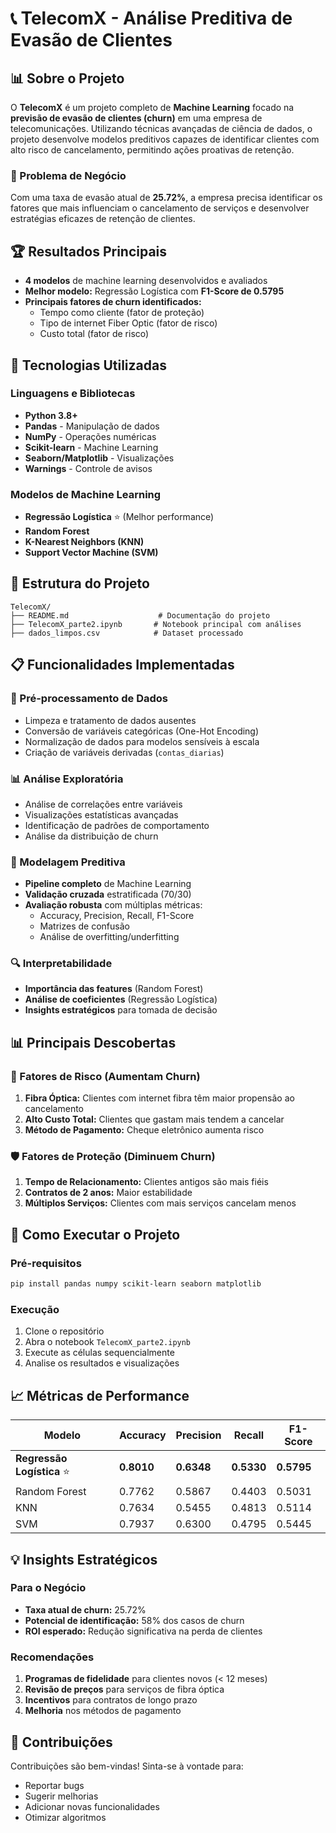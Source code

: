 # 📞 TelecomX - Análise Preditiva de Evasão de Clientes



## 📊 Sobre o Projeto

O **TelecomX** é um projeto completo de **Machine Learning** focado na **previsão de evasão de clientes (churn)** em uma empresa de telecomunicações. Utilizando técnicas avançadas de ciência de dados, o projeto desenvolve modelos preditivos capazes de identificar clientes com alto risco de cancelamento, permitindo ações proativas de retenção.

### 🎯 Problema de Negócio

Com uma taxa de evasão atual de **25.72%**, a empresa precisa identificar os fatores que mais influenciam o cancelamento de serviços e desenvolver estratégias eficazes de retenção de clientes.

## 🏆 Resultados Principais

- **4 modelos** de machine learning desenvolvidos e avaliados
- **Melhor modelo:** Regressão Logística com **F1-Score de 0.5795**
- **Principais fatores de churn identificados:**
  - Tempo como cliente (fator de proteção)
  - Tipo de internet Fiber Optic (fator de risco)
  - Custo total (fator de risco)

## 🧰 Tecnologias Utilizadas

### Linguagens e Bibliotecas
- **Python 3.8+**
- **Pandas** - Manipulação de dados
- **NumPy** - Operações numéricas
- **Scikit-learn** - Machine Learning
- **Seaborn/Matplotlib** - Visualizações
- **Warnings** - Controle de avisos

### Modelos de Machine Learning
- **Regressão Logística** ⭐ (Melhor performance)
- **Random Forest**
- **K-Nearest Neighbors (KNN)**
- **Support Vector Machine (SVM)**

## 📁 Estrutura do Projeto

```
TelecomX/
├── README.md                    # Documentação do projeto
├── TelecomX_parte2.ipynb       # Notebook principal com análises
├── dados_limpos.csv            # Dataset processado

```

## 📋 Funcionalidades Implementadas

### 🔧 Pré-processamento de Dados
- Limpeza e tratamento de dados ausentes
- Conversão de variáveis categóricas (One-Hot Encoding)
- Normalização de dados para modelos sensíveis à escala
- Criação de variáveis derivadas (`contas_diarias`)

### 📊 Análise Exploratória
- Análise de correlações entre variáveis
- Visualizações estatísticas avançadas
- Identificação de padrões de comportamento
- Análise da distribuição de churn

### 🤖 Modelagem Preditiva
- **Pipeline completo** de Machine Learning
- **Validação cruzada** estratificada (70/30)
- **Avaliação robusta** com múltiplas métricas:
  - Accuracy, Precision, Recall, F1-Score
  - Matrizes de confusão
  - Análise de overfitting/underfitting

### 🔍 Interpretabilidade
- **Importância das features** (Random Forest)
- **Análise de coeficientes** (Regressão Logística)
- **Insights estratégicos** para tomada de decisão

## 📊 Principais Descobertas

### 🎯 Fatores de Risco (Aumentam Churn)
1. **Fibra Óptica:** Clientes com internet fibra têm maior propensão ao cancelamento
2. **Alto Custo Total:** Clientes que gastam mais tendem a cancelar
3. **Método de Pagamento:** Cheque eletrônico aumenta risco

### 🛡️ Fatores de Proteção (Diminuem Churn)
1. **Tempo de Relacionamento:** Clientes antigos são mais fiéis
2. **Contratos de 2 anos:** Maior estabilidade
3. **Múltiplos Serviços:** Clientes com mais serviços cancelam menos

## 🚀 Como Executar o Projeto

### Pré-requisitos
```bash
pip install pandas numpy scikit-learn seaborn matplotlib
```

### Execução
1. Clone o repositório
2. Abra o notebook `TelecomX_parte2.ipynb`
3. Execute as células sequencialmente
4. Analise os resultados e visualizações

## 📈 Métricas de Performance

| Modelo | Accuracy | Precision | Recall | F1-Score |
|--------|----------|-----------|--------|----------|
| **Regressão Logística** ⭐ | **0.8010** | **0.6348** | **0.5330** | **0.5795** |
| Random Forest | 0.7762 | 0.5867 | 0.4403 | 0.5031 |
| KNN | 0.7634 | 0.5455 | 0.4813 | 0.5114 |
| SVM | 0.7937 | 0.6300 | 0.4795 | 0.5445 |

## 💡 Insights Estratégicos

### Para o Negócio
- **Taxa atual de churn:** 25.72%
- **Potencial de identificação:** 58% dos casos de churn
- **ROI esperado:** Redução significativa na perda de clientes

### Recomendações
1. **Programas de fidelidade** para clientes novos (< 12 meses)
2. **Revisão de preços** para serviços de fibra óptica
3. **Incentivos** para contratos de longo prazo
4. **Melhoria** nos métodos de pagamento


## 🤝 Contribuições

Contribuições são bem-vindas! Sinta-se à vontade para:
- Reportar bugs
- Sugerir melhorias
- Adicionar novas funcionalidades
- Otimizar algoritmos

